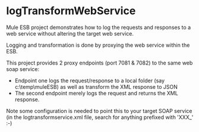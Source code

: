 # logTransformWebService
Mule ESB project demonstrates how to log the requests and responses to a web service
without altering the target web service. 

Logging and transformation is done by proxying the web service within the ESB.

This  project provides 2 proxy endpoints (port 7081 & 7082) to the same web soap service:
* Endpoint one logs the request/response to a local folder (say c:\temp\muleESB) as well as transform the XML response to JSON
* The second endpoint merely logs the request and returns the XML response.

Note some configuration is needed to point this to your target SOAP service (in the logtransformservice.xml file, search for
anything prefixed with 'XXX_' :-)
